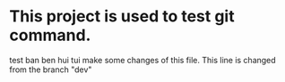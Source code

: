 # This project is used to test git command.
test ban ben hui tui
make some changes of this file.
This line is changed from the branch "dev"